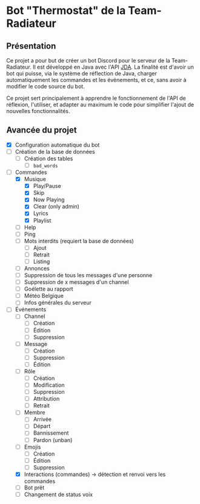 # Bot "Thermostat" de la Team-Radiateur
## Présentation
Ce projet a pour but de créer un bot Discord pour le serveur de la Team-Radiateur. Il est développé en Java avec l'API [JDA](https://jda.wiki/).
La finalité est d'avoir un bot qui puisse, via le système de réflection de Java, charger automatiquement les commandes et les événements, et ce, sans avoir à modifier le code source du bot.

Ce projet sert principalement à apprendre le fonctionnement de l'API de réflexion, l'utiliser, et adapter au maximum le code pour simplifier l'ajout de nouvelles fonctionnalités.

## Avancée du projet
- [x] Configuration automatique du bot
- [ ] Création de la base de données
  - [ ] Création des tables
    - [ ] `bad_words`
- [ ] Commandes
  - [x] Musique
    - [x] Play/Pause
    - [x] Skip
    - [x] Now Playing
    - [x] Clear (only admin)
    - [x] Lyrics
    - [x] Playlist
  - [ ] Help
  - [ ] Ping
  - [ ] Mots interdits (requiert la base de données)
    - [ ] Ajout
    - [ ] Retrait
    - [ ] Listing
  - [ ] Annonces
  - [ ] Suppression de tous les messages d'une personne
  - [ ] Suppression de x messages d'un channel
  - [ ] Goélette au rapport
  - [ ] Météo Belgique
  - [ ] Infos générales du serveur
- [ ] Événements
  - [ ] Channel
    - [ ] Création
    - [ ] Édition
    - [ ] Suppression
  - [ ] Message
    - [ ] Création
    - [ ] Suppression
    - [ ] Édition
  - [ ] Rôle
    - [ ] Création
    - [ ] Modification
    - [ ] Suppression
    - [ ] Attribution
    - [ ] Retrait
  - [ ] Membre
    - [ ] Arrivée
    - [ ] Départ
    - [ ] Bannissement
    - [ ] Pardon (unban)
  - [ ] Emojis
    - [ ] Création
    - [ ] Édition
    - [ ] Suppression
  - [x] Interactions (commandes) → détection et renvoi vers les commandes
  - [ ] Bot prêt
  - [ ] Changement de status voix
